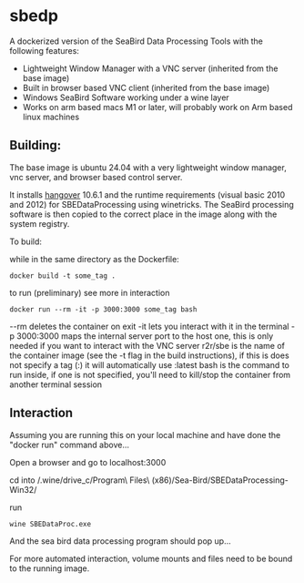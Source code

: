 # sbedp
A dockerized version of the SeaBird Data Processing Tools with the following features:

* Lightweight Window Manager with a VNC server (inherited from the base image)
* Built in browser based VNC client (inherited from the base image)
* Windows SeaBird Software working under a wine layer
* Works on arm based macs M1 or later, will probably work on Arm based linux machines

## Building:
The base image is ubuntu 24.04 with a very lightweight window manager, vnc server, and browser based control server.

It installs [hangover](https://github.com/AndreRH/hangover) 10.6.1 and the runtime requirements (visual basic 2010 and 2012) for SBEDataProcessing using winetricks.
The SeaBird processing software is then copied to the correct place in the image along with the system registry.

To build:

while in the same directory as the Dockerfile:

```
docker build -t some_tag .
```

to run (preliminary) see more in interaction

```
docker run --rm -it -p 3000:3000 some_tag bash
```

--rm deletes the container on exit
-it lets you interact with it in the terminal
-p 3000:3000 maps the internal server port to the host one, this is only needed if you want to interact with the VNC server
r2r/sbe is the name of the container image (see the -t flag in the build instructions), if this is does not specify a tag (:<something>) it will automatically use :latest
bash is the command to run inside, if one is not specified, you'll need to kill/stop the container from another terminal session

## Interaction
Assuming you are running this on your local machine and have done the "docker run" command above...

Open a browser and go to localhost:3000

cd into /.wine/drive_c/Program\ Files\ \(x86\)/Sea-Bird/SBEDataProcessing-Win32/

run
```
wine SBEDataProc.exe
```

And the sea bird data processing program should pop up...

For more automated interaction, volume mounts and files need to be bound to the running image.